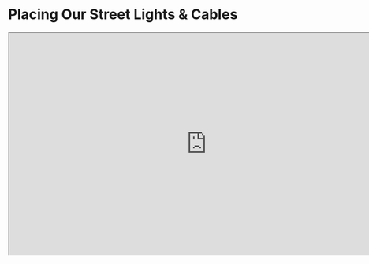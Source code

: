 # Placing Our Street Lights & Cables

<p><iframe title="YouTube video player" src="https://www.youtube.com/embed/Gr92r9Zi-7M?rel=0" width="800" height="450" allowfullscreen="allowfullscreen" allow="accelerometer; autoplay; clipboard-write; encrypted-media; gyroscope; picture-in-picture"></iframe></p>
